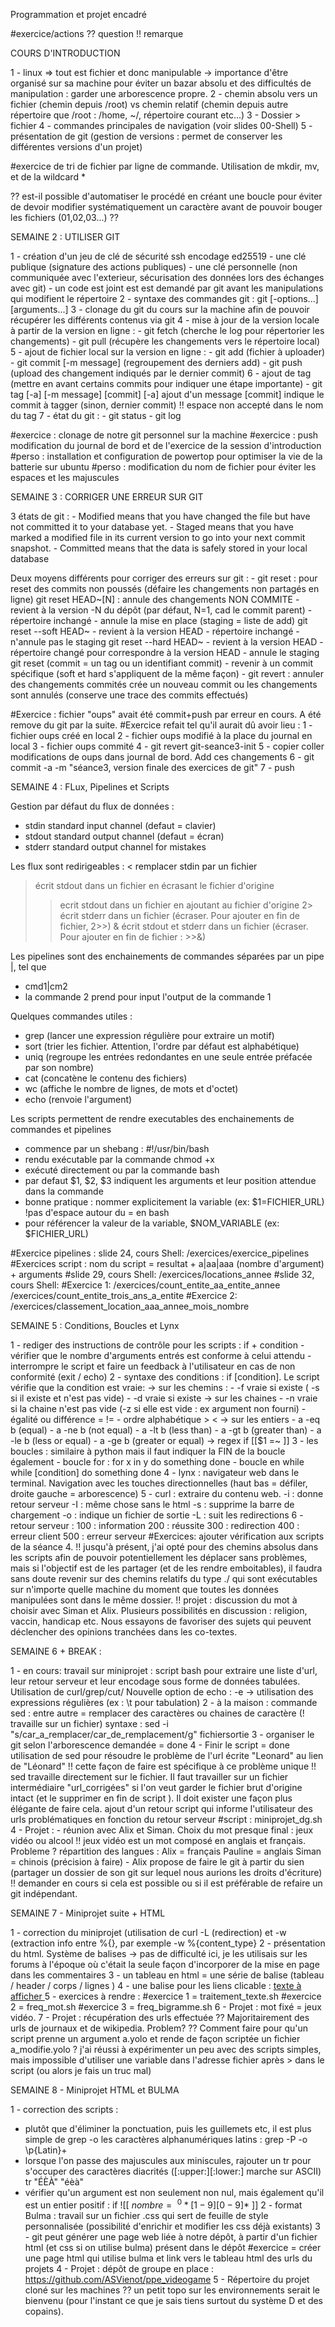 Programmation et projet encadré

#exercice/actions
?? question
!! remarque

COURS D'INTRODUCTION

1 - linux => tout est fichier et donc manipulable
    -> importance d'être organisé sur sa machine pour éviter un bazar absolu et des difficultés de manipulation : garder une arborescence propre.
2 - chemin absolu vers un fichier (chemin depuis /root)
vs chemin relatif (chemin depuis autre répertoire que /root : /home, ~/, répertoire courant etc...)
3 - Dossier > fichier
4 - commandes principales de navigation (voir slides 00-Shell)
5 - présentation de git (gestion de versions : permet de conserver les différentes versions d'un projet)

#exercice de tri de fichier par ligne de commande. Utilisation de mkdir, mv, et de la wildcard *

?? est-il possible d'automatiser le procédé en créant une boucle pour éviter de devoir modifier systématiquement un caractère avant de pouvoir bouger les fichiers (01,02,03...) ??


SEMAINE 2 : UTILISER GIT

1 - création d'un jeu de clé de sécurité ssh encodage ed25519
    - une clé publique (signature des actions publiques)
    - une clé personnelle (non communiquée avec l'exterieur, sécurisation des données lors des échanges avec git)
    - un code est joint est est demandé par git avant les manipulations qui modifient le répertoire
2 - syntaxe des commandes git : git <sous commande> [-options...] [arguments...]
3 - clonage du git du cours sur la machine afin de pouvoir récupérer les différents contenus via git
4 - mise à jour de la version locale à partir de la version en ligne :
    - git fetch (cherche le log pour répertorier les changements)
    - git pull (récupère les changements vers le répertoire local)
5 - ajout de fichier local sur la version en ligne :
    - git add (fichier à uploader)
    - git commit [-m message] (regroupement des derniers add)
    - git push (upload des changement indiqués par le dernier commit)
6 - ajout de tag (mettre en avant certains commits pour indiquer une étape importante)
    - git tag [-a] [-m message] <tagname> [commit]
    [-a] ajout d'un message
    [commit] indique le commit à tagger (sinon, dernier commit)
!! espace non accepté dans le nom du tag
7 - état du git :
    - git status
    - git log

#exercice : clonage de notre git personnel sur la machine
#exercice : push modification du journal de bord et de l'exercice de la session d'introduction
#perso : installation et configuration de powertop pour optimiser la vie de la batterie sur ubuntu
#perso : modification du nom de fichier pour éviter les espaces et les majuscules

SEMAINE 3 : CORRIGER UNE ERREUR SUR GIT

3 états de git :
    - Modified means that you have changed the file but have not committed it to your database yet.
    - Staged means that you have marked a modified file in its current version to go into your next commit snapshot.
    - Committed means that the data is safely stored in your local database

Deux moyens différents pour corriger des erreurs sur git :
    - git reset : pour reset des commits non poussés (défaire les changements non partagés en ligne)
            git reset HEAD~[N] :    annule des changements NON COMMITE
            - revient à la version -N du dépôt (par défaut, N=1, cad le commit parent)
            - répertoire inchangé
            - annule la mise en place (staging = liste de add)
            git reset --soft HEAD~
            - revient à la version HEAD
            - répertoire inchangé
            - n'annule pas le staging
            git reset --hard HEAD~
            - revient à la version HEAD
            - répertoire changé pour correspondre à la version HEAD
            - annule le staging
            git reset <commit> (commit = un tag ou un identifiant commit)
            - revenir à un commit spécifique (soft et hard s'appliquent de la même façon)
    - git revert <commit> : annuler des changements commités
    crée un nouveau commit ou les changements sont annulés (conserve une trace des commits effectués)

#Exercice : fichier "oups" avait été commit+push par erreur en cours. A été remove du git par la suite.
#Exercice refait tel qu'il aurait dû avoir lieu :
1 - fichier oups créé en local
2 - fichier oups modifié à la place du journal en local
3 - fichier oups commité
4 - git revert git-seance3-init
5 - copier coller modifications de oups dans journal de bord. Add ces changements
6 - git commit -a -m "séance3, version finale des exercices de git"
7 - push


SEMAINE 4 : FLux,  Pipelines et Scripts

Gestion par défaut du flux de données :
- stdin		standard input channel (defaut = clavier)
- stdout	standard output channel (defaut = écran)
- stderr	standard output channel for mistakes

Les flux sont redirigeables :
<	remplacer stdin par un fichier
>	écrit stdout dans un fichier en écrasant le fichier d'origine
>>	ecrit stdout dans un fichier en ajoutant au fichier d'origine
2>	écrit stderr dans un fichier (écraser. Pour ajouter en fin de fichier, 2>>)
>&	écrit stdout et stderr dans un fichier (écraser. Pour ajouter en fin de fichier : >>&)

Les pipelines sont des enchainements de commandes séparées par un pipe |, tel que
- cmd1|cm2
- la commande 2 prend pour input l'output de la commande 1

Quelques commandes utiles :
- grep (lancer une expression régulière pour extraire un motif)
- sort (trier les fichier. Attention, l'ordre par défaut est alphabétique)
- uniq (regroupe les entrées redondantes en une seule entrée préfacée par son nombre)
- cat (concatène le contenu des fichiers)
- wc (affiche le nombre de lignes, de mots et d'octet)
- echo (renvoie l'argument)


Les scripts permettent de rendre executables des enchainements de commandes et pipelines
- commence par un shebang : #!/usr/bin/bash
- rendu exécutable par la commande chmod +x
- exécuté directement ou par la commande bash
- par defaut $1, $2, $3 indiquent les arguments et leur position attendue dans la commande
- bonne pratique : nommer explicitement la variable (ex: $1=FICHIER_URL)
!pas d'espace autour du = en bash
- pour référencer la valeur de la variable, $NOM_VARIABLE (ex: $FICHIER_URL)

#Exercice pipelines : slide 24, cours Shell: /exercices/exercice_pipelines
#Exercices script : nom du script = resultat + a|aa|aaa (nombre d'argument) + arguments
#slide 29, cours Shell: /exercices/locations_annee
#slide 32, cours Shell:
#Exercice 1: /exercices/count_entite_aa_entite_annee	/exercices/count_entite_trois_ans_a_entite
#Exercice 2: /exercices/classement_location_aaa_annee_mois_nombre  


SEMAINE 5 : Conditions, Boucles et Lynx

1 - rediger des instructions de contrôle pour les scripts : if + condition
    - vérifier que le nombre d'arguments entrés est conforme à celui attendu
    - interrompre le script et faire un feedback à l'utilisateur en cas de non conformité (exit / echo)
2 - syntaxe des conditions : if [condition]. Le script vérifie que la condition est vraie:
    -> sur les chemins :
        - -f <fichier> vraie si <fichier> existe ( -s si il existe et n'est pas vide)
        - -d <dossier> vraie si <dossier> existe
    -> sur les chaines
        - -n <chaine> vraie si la chaine n'est pas vide (-z si elle est vide : ex argument non fourni)
        - égalité ou différence = !=
        - ordre alphabétique > <
    -> sur les entiers
        - a -eq b (equal)
        - a -ne	b (not equal)
        - a -lt b (less than)
        - a -gt b (greater than)
        - a -le b (less or equal)
        - a -ge	b (greater or equal)
    -> regex
        if [[$1 =~ <regex> ]]
3 - les boucles : similaire à python mais il faut indiquer la FIN de la boucle également
    - boucle for :
        for x in y
            do
                something
            done
    - boucle en while
        while [condition]
        do
            something
        done
4 - lynx : navigateur web dans le terminal. Navigation avec les touches directionnelles (haut bas = défiler, droite gauche = arborescence)
5 - curl : extraire du contenu web.
    -i : donne retour serveur
    -I : même chose sans le html
    -s : supprime la barre de chargement
    -o : indique un fichier de sortie
    -L : suit les redirections
6 - retour serveur :
    100 : information
    200 : réussite
    300 : redirection
    400 : erreur client
    500 : erreur serveur
#Exercices: ajouter vérification aux scripts de la séance 4.
!! jusqu'à présent, j'ai opté pour des chemins absolus dans les scripts afin de pouvoir potentiellement les déplacer sans problèmes, mais si l'objectif est de les partager (et de les rendre emboitables), il faudra sans doute revenir sur des chemins relatifs du type ./ qui sont exécutables sur n'importe quelle machine du moment que toutes les données manipulées sont dans le même dossier.
!! projet : discussion du mot à choisir avec Siman et Alix. Plusieurs possibilités en discussion : religion, vaccin, handicap etc. Nous essayons de favoriser des sujets qui peuvent déclencher des opinions tranchées dans les co-textes.

SEMAINE 6 + BREAK :

1 - en cours:
travail sur miniprojet : script bash pour extraire une liste d'url, leur retour serveur et leur encodage sous forme de données tabulées.
Utilisation de curl/grep/cut/
Nouvelle option de echo : -e
-> utilisation des expressions régulières (ex : \t pour tabulation)
2 - à la maison :
commande sed : entre autre = remplacer des caractères ou chaines de caractère (! travaille sur un fichier)
syntaxe : sed -i "s/car_a_remplacer/car_de_remplacement/g" fichiersortie
3 - organiser le git selon l'arborescence demandée = done
4 - Finir le script = done
utilisation de sed pour résoudre le problème de l'url écrite "Leonard" au lien de "Léonard"
!! cette façon de faire est spécifique à ce problème unique
!! sed travaille directement sur le fichier. Il faut travailler sur un fichier intermédiaire "url_corrigées" si l'on veut garder le fichier brut d'origine intact (et le supprimer en fin de script ). Il doit exister une façon plus élégante de faire cela.
ajout d'un retour script qui informe l'utilisateur des urls problématiques en fonction du retour serveur
#script : miniprojet_dg.sh
4 - Projet :
    - réunion avec Alix et Siman.
    Choix du mot presque final : jeux vidéo ou alcool
    !! jeux vidéo est un mot composé en anglais et français. Probleme ?
    répartition des langues :
    Alix = français
    Pauline = anglais
    Siman = chinois (précision à faire)
    - Alix propose de faire le git à partir du sien (partager un dossier de son git sur lequel nous aurions les droits d'écriture)
    !! demander en cours si cela est possible ou si il est préférable de refaire un git indépendant.


SEMAINE 7 - Miniprojet suite + HTML

1 - correction du miniprojet (utilisation de curl -L (redirection) et -w (extraction info entre %{}, par exemple -w %{content_type}
2 - présentation du html. Système de balises
-> pas de difficulté ici, je les utilisais sur les forums à l'époque où c'était la seule façon d'incorporer de la mise en page dans les commentaires
3 - un tableau en html = une série de balise (tableau / header / corps / lignes )
4 - une balise pour les liens clicable : <a href=url> texte à afficher </a>
5 - exercices à rendre :
#exercice 1 = traitement_texte.sh
#exercice 2 = freq_mot.sh
#exercice 3 = freq_bigramme.sh
6 - Projet : mot fixé = jeux vidéo.
7 - Projet : récupération des urls effectuée
?? Majoritairement des urls de journaux et de wikipedia. Problem?
?? Comment faire pour qu'un script prenne un argument a.yolo et rende de façon scriptée un fichier a_modifie.yolo ? j'ai réussi à expérimenter un peu avec des scripts simples, mais impossible d'utiliser une variable dans l'adresse fichier après > dans le script (ou alors je fais un truc mal)


SEMAINE 8 - Miniprojet HTML et BULMA

1 - correction des scripts :
 - plutôt que d'éliminer la ponctuation, puis les guillemets etc, il est plus simple de grep -o les caractères alphanumériques latins :
	grep -P -o \p{Latin}+
 - lorsque l'on passe des majuscules aux miniscules, rajouter un tr pour s'occuper des caractères diacrités ([:upper:][:lower:] marche sur ASCII)
	tr "ÉÈÀ" "éèà"
 - vérifier qu'un argument est non seulement non nul, mais également qu'il est un entier positif :
	if ![[ $nombre =~ ^0*[1-9][0-9]*$ ]]
2 - format Bulma : travail sur un fichier .css qui sert de feuille de style personnalisée (possibilité d'enrichir et modifier les css déjà existants)
3 - git peut générer une page web liée à notre dépôt, à partir d'un fichier html (et css si on utilise bulma) présent dans le dépôt
#exercice = créer une page html qui utilise bulma et link vers le tableau html des urls du projets
4 - Projet : dépôt de groupe en place : https://github.com/ASVienot/ppe_videogame
5 - Répertoire du projet cloné sur les machines
?? un petit topo sur les environnements serait le bienvenu (pour l'instant ce que je sais tiens surtout du système D et des copains).
